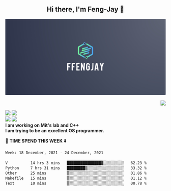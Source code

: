 <h2 align="center"> Hi there, I'm Feng-Jay 👋 </h2>  

![](https://github.com/Feng-Jay/DataStruct/blob/master/Image/1.png)  

<img align="right" src="https://github-readme-stats.vercel.app/api?username=Feng-Jay&show_icons=true&icon_color=CE1D2D&text_color=718096&bg_color=ffffff&hide_title=true" />


&emsp;

![](https://visitor-badge.glitch.me/badge?page_id=Feng-Jay.readme)
![](https://img.shields.io/badge/Concentrate-Cpp-blue)  
![](https://img.shields.io/badge/Rust-primer-orange)
![](https://img.shields.io/badge/Target-OS-9cf)  
**I am working on Mit's lab and C++**  
**I am trying to be an excellent OS programmer.**  


📘 **TIME SPEND THIS WEEK ⬇️**
<!--START_SECTION:waka-->
```text
Week: 18 December, 2021 - 24 December, 2021

V          14 hrs 3 mins   ███████████████▓░░░░░░░░░   62.23 % 
Python     7 hrs 31 mins   ████████▒░░░░░░░░░░░░░░░░   33.32 % 
Other      25 mins         ▒░░░░░░░░░░░░░░░░░░░░░░░░   01.86 % 
Makefile   15 mins         ▒░░░░░░░░░░░░░░░░░░░░░░░░   01.12 % 
Text       10 mins         ▒░░░░░░░░░░░░░░░░░░░░░░░░   00.78 % 
```
<!--END_SECTION:waka-->
